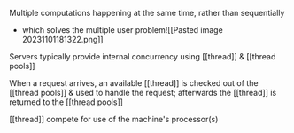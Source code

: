 Multiple computations happening at the same time, rather than sequentially
- which solves the multiple user problem![[Pasted image 20231101181322.png]]

Servers typically provide internal concurrency using [[thread]] & [[thread pools]]

When a request arrives, an available [[thread]] is checked out of the [[thread pools]] & used to handle the request; afterwards the [[thread]] is returned to the [[thread pools]]

[[thread]] compete for use of the machine's processor(s)